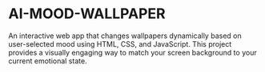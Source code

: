 # AI-MOOD-WALLPAPER
An interactive web app that changes wallpapers dynamically based on user-selected mood using HTML, CSS, and JavaScript. This project provides a visually engaging way to match your screen background to your current emotional state.
